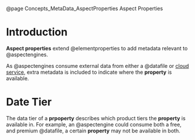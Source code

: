 @page Concepts_MetaData_AspectProperties Aspect Properties

# Introduction

**Aspect properties** extend @elementproperties to add metadata relevant to @aspectengines.

As @aspectengines consume external data from either a @datafile or [cloud service](@term{CloudService}), extra metadata
is included to indicate where the **property** is available.

# Date Tier

The data tier of a **prpoperty** describes which product tiers the **property** is available in. For example,
an @aspectengine could consume both a free, and premium @datafile, a certain **property** may not be available in both.

